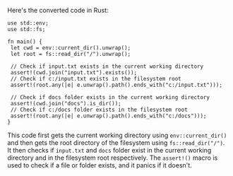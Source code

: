 Here's the converted code in Rust:
```
use std::env;
use std::fs;
 
fn main() {
 let cwd = env::current_dir().unwrap();
 let root = fs::read_dir("/").unwrap();
 
 // Check if input.txt exists in the current working directory
 assert!(cwd.join("input.txt").exists());
 // Check if c:/input.txt exists in the filesystem root
 assert!(root.any(|e| e.unwrap().path().ends_with("c:/input.txt")));
 
 // Check if docs folder exists in the current working directory
 assert!(cwd.join("docs").is_dir());
 // Check if c:/docs folder exists in the filesystem root
 assert!(root.any(|e| e.unwrap().path().ends_with("c:/docs")));
}
```
This code first gets the current working directory using `env::current_dir()` and then gets the root directory of the filesystem using `fs::read_dir("/")`. It then checks if `input.txt` and `docs` folder exist in the current working directory and in the filesystem root respectively. The `assert!()` macro is used to check if a file or folder exists, and it panics if it doesn't.

